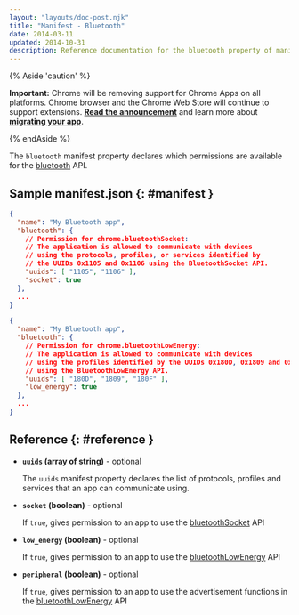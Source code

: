 ```yaml
---
layout: "layouts/doc-post.njk"
title: "Manifest - Bluetooth"
date: 2014-03-11
updated: 2014-10-31
description: Reference documentation for the bluetooth property of manifest.json.
---
```


{% Aside 'caution' %}

**Important:** Chrome will be removing support for Chrome Apps on all platforms. Chrome browser and
the Chrome Web Store will continue to support extensions. [**Read the announcement**][1] and learn
more about [**migrating your app**][2].

{% endAside %}

The `bluetooth` manifest property declares which permissions are available for the [bluetooth][3]
API.

## Sample manifest.json {: #manifest }

```json
{
  "name": "My Bluetooth app",
  "bluetooth": {
    // Permission for chrome.bluetoothSocket:
    // The application is allowed to communicate with devices
    // using the protocols, profiles, or services identified by
    // the UUIDs 0x1105 and 0x1106 using the BluetoothSocket API.
    "uuids": [ "1105", "1106" ],
    "socket": true
  },
  ...
}
```

```json
{
  "name": "My Bluetooth app",
  "bluetooth": {
    // Permission for chrome.bluetoothLowEnergy:
    // The application is allowed to communicate with devices
    // using the profiles identified by the UUIDs 0x180D, 0x1809 and 0x180F
    // using the BluetoothLowEnergy API.
    "uuids": [ "180D", "1809", "180F" ],
    "low_energy": true
  },
  ...
}
```

## Reference {: #reference }

- **`uuids` (array of string)** - optional

  The `uuids` manifest property declares the list of protocols, profiles and services that an app
  can communicate using.

- **`socket` (boolean)** - optional

  If `true`, gives permission to an app to use the [bluetoothSocket][4] API

- **`low_energy` (boolean)** - optional

  If `true`, gives permission to an app to use the [bluetoothLowEnergy][5] API

- **`peripheral` (boolean)** - optional

  If `true`, gives permission to an app to use the advertisement functions in the
  [bluetoothLowEnergy][6] API

[1]: https://blog.chromium.org/2020/08/changes-to-chrome-app-support-timeline.html
[2]: /apps/migration
[3]: /apps/bluetooth
[4]: /apps/bluetoothSocket
[5]: /apps/bluetoothLowEnergy
[6]: /apps/bluetoothLowEnergy

